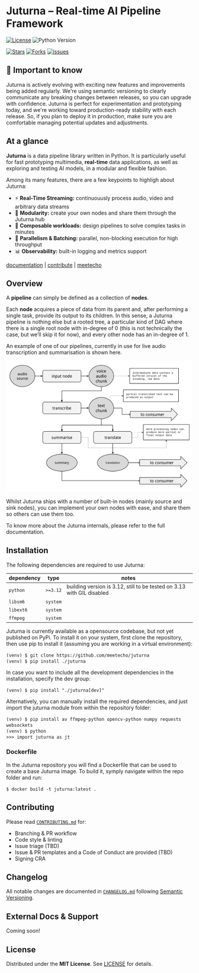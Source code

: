 # Juturna – Real-time AI Pipeline Framework

[![License](https://img.shields.io/github/license/meetecho/juturna?style=for-the-badge)](LICENSE)
![Python Version](https://img.shields.io/python/required-version-toml?tomlFilePath=https%3A%2F%2Fraw.githubusercontent.com%2Fmeetecho%2Fjuturna%2Frefs%2Fheads%2Fmain%2Fpyproject.toml&style=for-the-badge&color=green)

[![Stars](https://img.shields.io/github/stars/meetecho/juturna?style=for-the-badge)](STARS)
[![Forks](https://img.shields.io/github/forks/meetecho/juturna?style=for-the-badge)](FORKS)
[![issues](https://img.shields.io/github/issues/meetecho/juturna?style=for-the-badge)](ISSUES)

## :seedling: Important to know
Juturna is actively evolving with exciting new features and improvements being
added regularly. We're using semantic versioning to clearly communicate any
breaking changes between releases, so you can upgrade with confidence. Juturna
is perfect for experimentation and prototyping today, and we're working toward
production-ready stability with each release. So, if you plan to deploy it in
production, make sure you are comfortable managing potential updates and
adjustments.

## At a glance

**Juturna** is a data pipeline library written in Python. It is particularly
useful for fast prototyping multimedia, **real-time** data applications, as
well as exploring and testing AI models, in a modular and flexible fashion.

Among its many features, there are a few keypoints to highligh about Juturna:

* :zap: **Real-Time Streaming:** continuouusly process audio, video and
  arbitrary data streams
* :electric_plug: **Modularity:** create your own nodes and share them through
  the Juturna hub
* :link: **Composable workloads:** design pipelines to solve complex tasks in
  minutes
* 🚀 **Parallelism & Batching:** parallel, non-blocking execution for high
  throughput
* 📊 **Observability:** built-in logging and metrics support

[documentation](https://meetecho.github.io/juturna/index.html) | [contribute](./CONTRIBUTING.md) | [meetecho](https://www.meetecho.com/en/)

## Overview

A **pipeline** can simply be defined as a collection of **nodes**.

Each **node** acquires a piece of data from its parent and, after performing a
single task, provide its output to its children. In this sense, a Juturna
pipeline is nothing else but a rooted tree, a particular kind of DAG where
there is a single root node with in-degree of 0 (this is not technically the
case, but we’ll skip it for now), and every other node has an in-degree of 1.

An example of one of our pipelines, currently in use for live audio
transcription and summarisation is shown here.

![juturna entities](./assets/img/pipeline_example.png?raw=true)

Whilst Juturna ships with a number of built-in nodes (mainly source and sink
nodes), you can implement your own nodes with ease, and share them so others
can use them too.

To know more about the Juturna internals, please refer to the full
documentation.

## Installation

The following dependencies are required to use Juturna:

| dependency |   type   | notes |
|------------|----------|-------|
| `python`   | `>=3.12` | building version is 3.12, still to be tested on 3.13 with GIL disabled |
| `libsm6`   | `system` | |
| `libext6`  | `system` | |
| `ffmpeg`   | `system` | |


Juturna is currently available as a opensource codebase, but not yet published
on PyPi.  To install it on your system, first clone the repository, then use
pip to install it (assuming you are working in a virtual environment):

```
(venv) $ git clone https://github.com/meetecho/juturna
(venv) $ pip install ./juturna
```

In case you want to include all the development dependencies in the
installation, specify the dev group:

```
(venv) $ pip install "./juturna[dev]"
```

Alternatively, you can manually install the required dependencies, and just
import the juturna module from within the repository folder:

```
(venv) $ pip install av ffmpeg-python opencv-python numpy requests websockets
(venv) $ python
>>> import juturna as jt
```

### Dockerfile

In the Juturna repository you will find a Dockerfile that can be used to create
a base Juturna image. To build it, symply navigate within the repo folder and
run:

```
$ docker build -t juturna:latest .
```

## Contributing

Please read [`CONTRIBUTING.md`](./CONTRIBUTING.md) for:

* Branching & PR workflow 
* Code style & linting
* Issue triage (TBD)
* Issue & PR templates and a Code of Conduct are provided (TBD)
* Signing CRA

## Changelog

All notable changes are documented in [`CHANGELOG.md`](./CHANGELOG.md)
following [Semantic Versioning](https://semver.org).

## External Docs & Support

Coming soon!

## License

Distributed under the **MIT License**. See [LICENSE](./LICENSE) for details.

